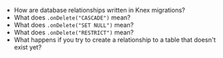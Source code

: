 * How are database relationships written in Knex migrations?
* What does `.onDelete("CASCADE")` mean?
* What does `.onDelete("SET NULL")` mean?
* What does `.onDelete("RESTRICT")` mean?
* What happens if you try to create a relationship to a table that doesn't exist yet?
